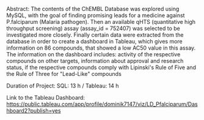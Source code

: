   Abstract: The contents of the ChEMBL Database was explored using MySQL, with the goal of finding promising leads for a medicine against 
  P.falciparum (Malaria pathogen). Then an available qHTS (quantitative high throughput screening) assay (assay_id = 752407) was selected to be investigated more closely.
  Finally certain data were extracted from the database in order to create a dashboard in Tableau, which gives more information on 86 compounds, that showed 
  a low AC50 value in this assay. The information on the dashboard includes: activity of the respective compounds on other targets, information about 
  approval and research status, if the respective compounds comply with Lipinski's Rule of Five and the Rule of Three for "Lead-Like" compounds
  
  Duration of Project: SQL: 13 h / Tableau: 14 h
  
   Link to the Tableau Dashboard: https://public.tableau.com/app/profile/dominik7147/viz/LD_Pfalciparum/Dashboard2?publish=yes
